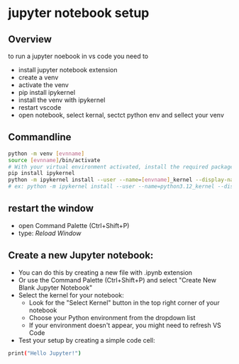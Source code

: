 # jupyter notebook setup

## Overview
to run a jupyter noebook in vs code you need to

+ install jupyter notebook extension
+ create a venv
+ activate the venv
+ pip install ipykernel
+ install the venv with ipykernel
+ restart vscode
+ open notebook, select kernal, sectct python env and sellect your venv

## Commandline

```bash
python -m venv [evnname]
source [evnname]/bin/activate
# With your virtual environment activated, install the required packages:
pip install ipykernel 
python -m ipykernel install --user --name=[envname]_kernel --display-name "[envname]_kernel"
# ex: python -m ipykernel install --user --name=python3.12_kernel --display-name "Python 3.12_kernel"
```
## restart the window

+ open Command Palette (Ctrl+Shift+P)
+ type: *Reload Window*


## Create a new Jupyter notebook:

+ You can do this by creating a new file with .ipynb extension
+ Or use the Command Palette (Ctrl+Shift+P) and select "Create New Blank Jupyter Notebook"
+ Select the kernel for your notebook:
  + Look for the "Select Kernel" button in the top right corner of your notebook
  + Choose your Python environment from the dropdown list
  + If your environment doesn't appear, you might need to refresh VS Code
+ Test your setup by creating a simple code cell:

```bash
print("Hello Jupyter!")
```
